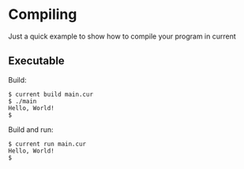 # Compiling
Just a quick example to show how to compile your program in current

## Executable
Build:
```console
$ current build main.cur
$ ./main
Hello, World!
$
```
Build and run:
```console
$ current run main.cur
Hello, World!
$
```

